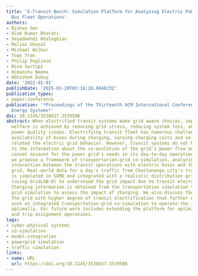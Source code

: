 ```yaml
---
title: 'E-Transit-Bench: Simulation Platform for Analyzing Electric Public Transit
  Bus Fleet Operations'
authors:
- Rishav Sen
- Alok Kumar Bharati
- Seyedmehdi Khaleghian
- Malini Ghosal
- Michael Wilbur
- Toan Tran
- Philip Pugliese
- Mina Sartipi
- Himanshu Neema
- Abhishek Dubey
date: '2022-01-01'
publishDate: '2025-02-20T03:16:28.864623Z'
publication_types:
- paper-conference
publication: '*Proceedings of the Thirteenth ACM International Conference on Future
  Energy Systems*'
doi: 10.1145/3538637.3539586
abstract: When electrified transit systems make grid aware choices, improved social
  welfare is achieved by reducing grid stress, reducing system loss, and minimizing
  power quality issues. Electrifying transit fleet has numerous challenges like non
  availability of buses during charging, varying charging costs and so on, that are
  related the electric grid behavior. However, transit systems do not have access
  to the information about the co-evolution of the grid's power flow and therefore
  cannot account for the power grid's needs in its day-to-day operation. In this paper
  we propose a framework of transportation-grid co-simulation, analyzing the spatio-temporal
  interaction between the transit operations with electric buses and the power distribution
  grid. Real-world data for a day's traffic from Chattanooga city's transit system
  is simulated in SUMO and integrated with a realistic distribution grid simulation
  (using GridLAB-D) to understand the grid impact due to transit electrification.
  Charging information is obtained from the transportation simulation to feed into
  grid simulation to assess the impact of charging. We also discuss the impact to
  the grid with higher degree of transit electrification that further necessitates
  such an integrated transportation-grid co-simulation to operate the integrated system
  optimally. Our future work includes extending the platform for optimizing the charging
  and trip assignment operations.
tags:
- cyber-physical systems
- co-simulation
- model-integration
- powergrid simulation
- traffic simulation
links:
- name: URL
  url: https://doi.org/10.1145/3538637.3539586
---
```

